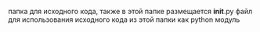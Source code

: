 папка для исходного кода, также в этой папке размещается __init__.py файл для использования исходного кода из этой папки как python модуль